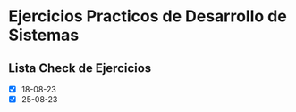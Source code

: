 # Ejercicios Practicos de Desarrollo de Sistemas

## Lista Check de Ejercicios

- [x] 18-08-23
- [x] 25-08-23
